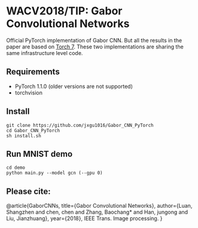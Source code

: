 # WACV2018/TIP: Gabor Convolutional Networks

Official PyTorch implementation of Gabor CNN. 
But all the results in the paper are based on [Torch 7](https://github.com/bczhangbczhang/Gabor-Convolutional-Networks).
These two implementations are sharing the same infrastructure level code.

## Requirements
- PyTorch 1.1.0 (older versions are not supported)
- torchvision
  
## Install

```
git clone https://github.com/jxgu1016/Gabor_CNN_PyTorch
cd Gabor_CNN_PyTorch
sh install.sh
```

## Run MNIST demo

```
cd demo
python main.py --model gcn (--gpu 0)
```

## Please cite:
@article{GaborCNNs, title={Gabor Convolutional Networks}, author={Luan, Shangzhen and chen, chen and Zhang, Baochang* and Han, jungong and Liu, Jianzhuang}, year={2018}, IEEE Trans. Image processing. }
